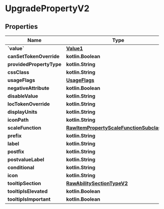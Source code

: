 
# UpgradePropertyV2

## Properties
| Name | Type | Description | Notes |
| ------------ | ------------- | ------------- | ------------- |
| **&#x60;value&#x60;** | [**Value1**](Value1.md) |  |  [optional] |
| **canSetTokenOverride** | **kotlin.Boolean** |  |  [optional] |
| **providedPropertyType** | **kotlin.String** |  |  [optional] |
| **cssClass** | **kotlin.String** |  |  [optional] |
| **usageFlags** | [**UsageFlags**](UsageFlags.md) |  |  [optional] |
| **negativeAttribute** | **kotlin.Boolean** |  |  [optional] |
| **disableValue** | **kotlin.String** |  |  [optional] |
| **locTokenOverride** | **kotlin.String** |  |  [optional] |
| **displayUnits** | **kotlin.String** |  |  [optional] |
| **iconPath** | **kotlin.String** |  |  [optional] |
| **scaleFunction** | [**RawItemPropertyScaleFunctionSubclassV2**](RawItemPropertyScaleFunctionSubclassV2.md) |  |  [optional] |
| **prefix** | **kotlin.String** |  |  [optional] |
| **label** | **kotlin.String** |  |  [optional] |
| **postfix** | **kotlin.String** |  |  [optional] |
| **postvalueLabel** | **kotlin.String** |  |  [optional] |
| **conditional** | **kotlin.String** |  |  [optional] |
| **icon** | **kotlin.String** |  |  [optional] |
| **tooltipSection** | [**RawAbilitySectionTypeV2**](RawAbilitySectionTypeV2.md) |  |  [optional] |
| **tooltipIsElevated** | **kotlin.Boolean** |  |  [optional] |
| **tooltipIsImportant** | **kotlin.Boolean** |  |  [optional] |



